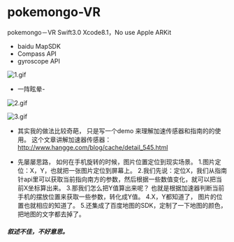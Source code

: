# pokemongo-VR
pokemongo－VR Swift3.0  Xcode8.1，No use Apple ARKit

- baidu MapSDK
- Compass API
- gyroscope API


![1.gif](3.jpeg)


- 一阵眩晕-

![2.gif](2.gif)

![3.gif](1.gif) 

- 其实我的做法比较奇葩， 只是写一个demo 来理解加速传感器和指南的的使用。
这个文章讲解加速器传感器： http://www.hangge.com/blog/cache/detail_545.html


- 先屡屡思路， 如何在手机旋转的时候，图片位置定位到现实场景。
1.图片定位：X，Y，也就把一张图片定位到屏幕上。
2.我们先说：定位X，我们从指南针api里可以获取当前指向南方的参数，然后根据一些数值变化，就可以把当前X坐标算出来。
3.那我们怎么把Y值算出来呢？  也就是根据加速器判断当前手机的摆放位置来获取一些参数，转化成Y值。
4.X，Y都知道了， 图片的位置也就相应的知道了。 
5.还集成了百度地图的SDK，定制了一下地图的颜色，把地图的文字都去掉了。

##### 叙述不佳，不好意思。



